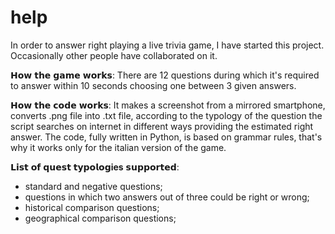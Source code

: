 # help

In order to answer right playing a live trivia game, I have started this project. Occasionally other people have collaborated on it. 

𝗛𝗼𝘄 𝘁𝗵𝗲 𝗴𝗮𝗺𝗲 𝘄𝗼𝗿𝗸𝘀:
There are 12 questions during which it's required to answer within 10 seconds choosing one between 3 given answers.

𝗛𝗼𝘄 𝘁𝗵𝗲 𝗰𝗼𝗱𝗲 𝘄𝗼𝗿𝗸𝘀:
It makes a screenshot from a mirrored smartphone, converts .png file into .txt file, according to the typology of the question the script searches on internet in different ways providing the estimated right answer.
The code, fully written in Python, is based on grammar rules, that's why it works only for the italian version of the game.

𝗟𝗶𝘀𝘁 𝗼𝗳 𝗾𝘂𝗲𝘀𝘁 𝘁𝘆𝗽𝗼𝗹𝗼𝗴**ies** 𝘀𝘂𝗽𝗽𝗼𝗿𝘁𝗲𝗱:
- standard and negative questions;
- questions in which two answers out of three could be right or wrong;
- historical comparison questions;
- geographical comparison questions;
